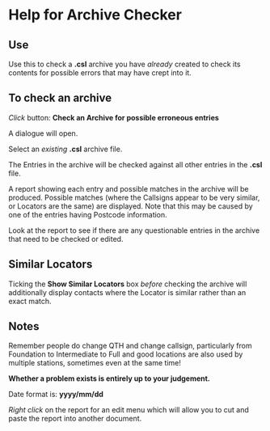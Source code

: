# Help for Archive Checker

## Use

Use this to check a **.csl** archive you have *already* created to check its contents for possible errors that may have crept into it.

## To check an archive

*Click* button: **Check an Archive for possible erroneous entries**

A dialogue will open.

Select an *existing* **.csl** archive file.

The Entries in the archive will be checked against all other entries in the **.csl** file.

A report showing each entry and possible matches in the archive will be produced. Possible matches (where the Callsigns appear to be very similar, or Locators are the same) are displayed.
Note that this may be caused by one of the entries having Postcode information.

Look at the report to see if there are any questionable entries in the archive that need to be checked or edited.

## Similar Locators

Ticking the **Show Similar Locators** box  *before* checking the archive will additionally display contacts where the Locator is similar rather than an exact match.

## Notes

Remember people do change QTH and change callsign, particularly from Foundation to Intermediate to Full and good locations are also used by multiple stations, sometimes even at the same time!

**Whether a problem exists is entirely up to your judgement.**

Date format is: **yyyy/mm/dd**

*Right click* on the report for an edit menu which will allow you to cut and paste the report into another document.
